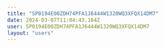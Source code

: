 ```yaml
---
title: "SP0194E00ZDH74PFA1J6444W1320WQ3XFQX14DM7"
date: 2024-03-07T11:04:43.164Z
user: SP0194E00ZDH74PFA1J6444W1320WQ3XFQX14DM7
layout: "users"
---
```

    